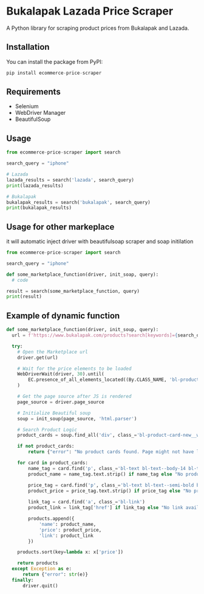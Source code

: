 # Bukalapak Lazada Price Scraper

A Python library for scraping product prices from Bukalapak and Lazada.

## Installation

You can install the package from PyPI:

```python
pip install ecommerce-price-scraper
```

## Requirements
- Selenium
- WebDriver Manager
- BeautifulSoup

## Usage

```python
from ecommerce-price-scraper import search

search_query = "iphone"

# Lazada
lazada_results = search('lazada', search_query)
print(lazada_results)

# Bukalapak
bukalapak_results = search('bukalapak', search_query)
print(bukalapak_results)
```

## Usage for other markeplace

it will automatic inject driver with beautifulsoap scraper and soap initilation

```python
from ecommerce-price-scraper import search

search_query = "iphone"

def some_marketplace_function(driver, init_soap, query):
  # code

result = search(some_marketplace_function, query)
print(result)
```

## Example of dynamic function

```python
def some_marketplace_function(driver, init_soup, query):
  url = f'https://www.bukalapak.com/products?search[keywords]={search_query}'

  try:
    # Open the Marketplace url
    driver.get(url)

    # Wait for the price elements to be loaded
    WebDriverWait(driver, 30).until(
        EC.presence_of_all_elements_located((By.CLASS_NAME, 'bl-product-card-new__price'))
    )

    # Get the page source after JS is rendered
    page_source = driver.page_source

    # Initialize Beautiful soup
    soup = init_soup(page_source, 'html.parser')

    # Search Product Logic
    product_cards = soup.find_all('div', class_='bl-product-card-new__wrapper')

    if not product_cards:
        return {"error": "No product cards found. Page might not have loaded correctly."}

    for card in product_cards:
        name_tag = card.find('p', class_='bl-text bl-text--body-14 bl-text--secondary bl-text--ellipsis__2')
        product_name = name_tag.text.strip() if name_tag else "No product name"

        price_tag = card.find('p', class_='bl-text bl-text--semi-bold bl-text--ellipsis__1 bl-product-card-new__price')
        product_price = price_tag.text.strip() if price_tag else "No price available"
        
        link_tag = card.find('a', class_='bl-link')
        product_link = link_tag['href'] if link_tag else "No link available"

        products.append({
            'name': product_name,
            'price': product_price,
            'link': product_link
        })

    products.sort(key=lambda x: x['price'])

    return products
  except Exception as e:
      return {"error": str(e)}
  finally:
      driver.quit()
```
